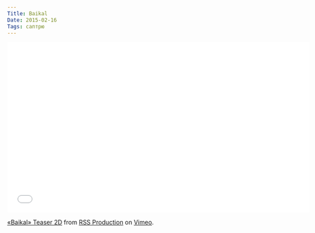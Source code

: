 ```yaml
---
Title: Baikal
Date: 2015-02-16
Tags: саптрю
---
```


<div class="text"><iframe src="//player.vimeo.com/video/114353662?color=ffffff&amp;title=0&amp;byline=0&amp;portrait=0" width="700" height="394" frameborder="0" webkitallowfullscreen="webkitallowfullscreen" mozallowfullscreen="mozallowfullscreen" allowfullscreen="allowfullscreen"></iframe> <p><a href="https://vimeo.com/114353662">«Baikal» Teaser 2D</a> from <a href="https://vimeo.com/rssproduction">RSS Production</a> on <a href="https://vimeo.com">Vimeo</a>.</p></div>